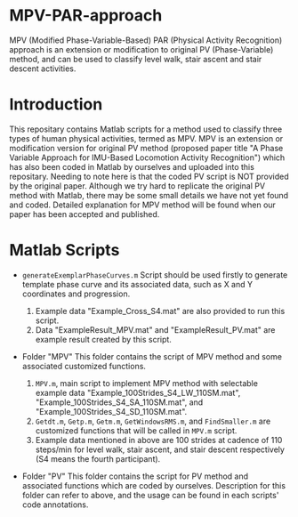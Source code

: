 # MPV-PAR-approach
MPV (Modified Phase-Variable-Based) PAR (Physical Activity Recognition) approach is an extension or modification to original PV (Phase-Variable) method, and can be used to classify level walk, stair ascent and stair descent activities.

# Introduction
This repositary contains Matlab scripts for a method used to classify three types of human physical activities, termed as MPV. MPV is an extension or modification version for original PV method (proposed paper title "A Phase Variable Approach for IMU-Based Locomotion Activity Recognition") which has also been coded in Matlab by ourselves and uploaded into this repositary. Needing to note here is that the coded PV script is NOT provided by the original paper. Although we try hard to replicate the original PV method with Matlab, there may be some small details we have not yet found and coded.
Detailed explanation for MPV method will be found when our paper has been accepted and published.

# Matlab Scripts
- `generateExemplarPhaseCurves.m`
  Script should be used firstly to generate template phase curve and its associated data, such as X and Y coordinates and progression.
  
  1. Example data "Example_Cross_S4.mat" are also provided to run this script.
  2. Data "ExampleResult_MPV.mat" and "ExampleResult_PV.mat" are example result created by this script.
  
- Folder "MPV"
  This folder contains the script of MPV method and some associated customized functions.
 
  1. `MPV.m`, main script to implement MPV method with selectable example data "Example_100Strides_S4_LW_110SM.mat", "Example_100Strides_S4_SA_110SM.mat", and "Example_100Strides_S4_SD_110SM.mat".
  2. `Getdt.m`, `Getp.m`, `Getm.m`, `GetWindowsRMS.m`, and `FindSmaller.m` are customized functions that will be called in `MPV.m` script.
  3. Example data mentioned in above are 100 strides at cadence of 110 steps/min for level walk, stair ascent, and stair descent respectively (S4 means the fourth participant).
  
- Folder "PV"
  This folder contains the script for PV method and associated functions which are coded by ourselves. Description for this folder can refer to above, and the usage can be found in each scripts' code annotations.
  
